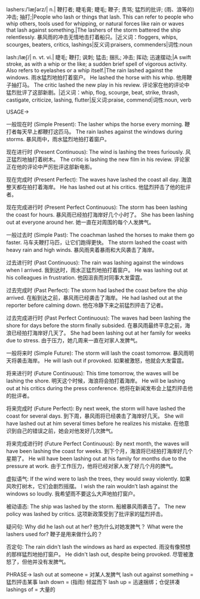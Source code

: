 lashers:/ˈlæʃərz/| n.| 鞭打者; 睫毛膏; 睫毛; 鞭子; 责骂; 猛烈的批评; (雨、浪等的) 冲击; 抽打;|People who lash or things that lash. This can refer to people who whip others, tools used for whipping, or natural forces like rain or waves that lash against something.|The lashers of the storm battered the ship relentlessly.  暴风雨的冲击无情地击打着船只。|近义词：floggers, whips, scourges, beaters, critics, lashings|反义词:praisers, commenders|词性:noun


lash:/læʃ/| n. vt. vi.| 睫毛; 鞭打; 讽刺; 猛击; 捆扎; 冲击; 挥动; 迅速摆动;|A swift stroke, as with a whip or the like; a sudden brief spell of vigorous activity. Also refers to eyelashes or a whip itself.|The rain lashed against the windows. 雨水猛烈地拍打着窗户。 He lashed the horse with his whip. 他用鞭子抽打马。 The critic lashed the new play in his review.  评论家在他的评论中猛烈批评了这部新剧。|近义词：whip, flog, scourge, beat, strike, thrash, castigate, criticize, lashing, flutter|反义词:praise, commend|词性:noun, verb


USAGE->

一般现在时 (Simple Present):
The lasher whips the horse every morning.  鞭打者每天早上都鞭打这匹马。
The rain lashes against the windows during storms.  暴风雨中，雨水猛烈地拍打着窗户。

现在进行时 (Present Continuous):
The wind is lashing the trees furiously.  风正猛烈地抽打着树木。
The critic is lashing the new film in his review.  评论家正在他的评论中严厉批评这部新电影。

现在完成时 (Present Perfect):
The waves have lashed the coast all day.  海浪整天都在拍打着海岸。
He has lashed out at his critics. 他猛烈抨击了他的批评者。


现在完成进行时 (Present Perfect Continuous):
The storm has been lashing the coast for hours.  暴风雨已经拍打海岸好几个小时了。
She has been lashing out at everyone around her. 她一直在对周围的每个人发脾气。

一般过去时 (Simple Past):
The coachman lashed the horses to make them go faster.  马车夫鞭打马匹，让它们跑得更快。
The storm lashed the coast with heavy rain and high winds. 暴风雨夹着暴雨和大风袭击了海岸。

过去进行时 (Past Continuous):
The rain was lashing against the windows when I arrived. 我到达时，雨水正猛烈地拍打着窗户。
He was lashing out at his colleagues in frustration.  他因沮丧而对同事大发雷霆。

过去完成时 (Past Perfect):
The storm had lashed the coast before the ship arrived.  在船到达之前，暴风雨已经袭击了海岸。
He had lashed out at the reporter before calming down. 他在冷静下来之前猛烈抨击了记者。

过去完成进行时 (Past Perfect Continuous):
The waves had been lashing the shore for days before the storm finally subsided.  在暴风雨最终平息之前，海浪已经拍打海岸好几天了。
She had been lashing out at her family for weeks due to stress. 由于压力，她几周来一直在对家人发脾气。

一般将来时 (Simple Future):
The storm will lash the coast tomorrow.  暴风雨明天将袭击海岸。
He will lash out if provoked. 如果被激怒，他就会大发雷霆。

将来进行时 (Future Continuous):
This time tomorrow, the waves will be lashing the shore. 明天这个时候，海浪将会拍打着海岸。
He will be lashing out at his critics during the press conference. 他将在新闻发布会上猛烈抨击他的批评者。

将来完成时 (Future Perfect):
By next week, the storm will have lashed the coast for several days. 到下周，暴风雨将已经袭击了海岸好几天。
She will have lashed out at him several times before he realizes his mistake. 在他意识到自己的错误之前，她会对他发好几次脾气。


将来完成进行时 (Future Perfect Continuous):
By next month, the waves will have been lashing the coast for weeks. 到下个月，海浪将已经拍打海岸好几个星期了。
He will have been lashing out at his family for months due to the pressure at work. 由于工作压力，他将已经对家人发了好几个月的脾气。

虚拟语气:
If the wind were to lash the trees, they would sway violently. 如果风吹打树木，它们会剧烈摇摆。
I wish the rain wouldn’t lash against the windows so loudly. 我希望雨不要这么大声地拍打窗户。


被动语态:
The ship was lashed by the storm. 船被暴风雨袭击了。
The new policy was lashed by critics. 这项新政策受到了批评家的猛烈抨击。


疑问句:
Why did he lash out at her? 他为什么对她发脾气？
What were the lashers used for? 鞭子是用来做什么的？


否定句:
The rain didn't lash the windows as hard as expected.  雨没有像预想的那样猛烈地拍打窗户。
He didn't lash out, despite being provoked. 尽管被激怒了，但他并没有发脾气。


PHRASE->
lash out at someone = 对某人发脾气
lash out against something = 猛烈抨击某事
lash down = (指雨) 倾盆而下
lash up = 迅速捆绑；仓促拼凑
lashings of = 大量的


